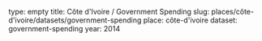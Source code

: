 type: empty
title: Côte d'Ivoire / Government Spending
slug: places/côte-d'ivoire/datasets/government-spending
place: côte-d'ivoire
dataset: government-spending
year: 2014
